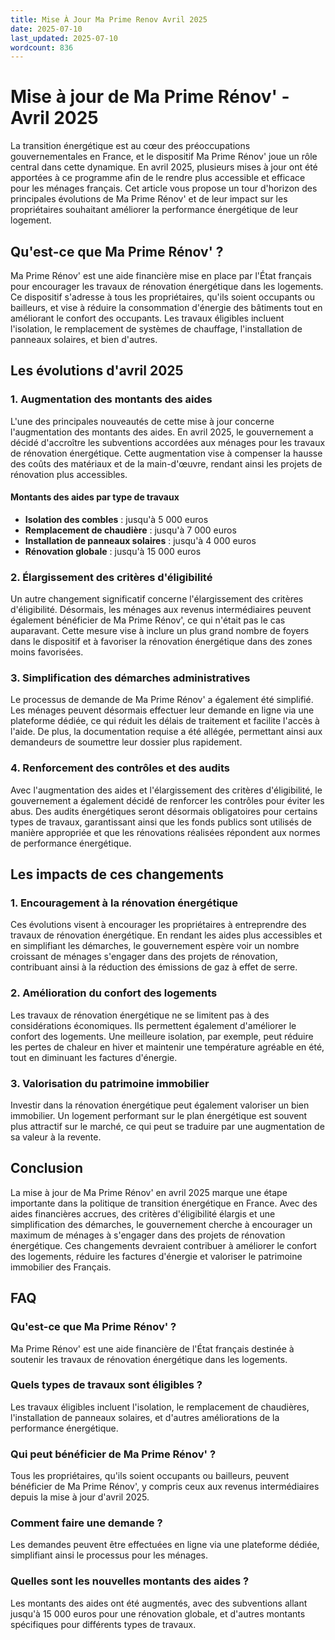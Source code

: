 ```yaml
---
title: Mise À Jour Ma Prime Renov Avril 2025
date: 2025-07-10
last_updated: 2025-07-10
wordcount: 836
---
```


# Mise à jour de Ma Prime Rénov' - Avril 2025

La transition énergétique est au cœur des préoccupations gouvernementales en France, et le dispositif Ma Prime Rénov' joue un rôle central dans cette dynamique. En avril 2025, plusieurs mises à jour ont été apportées à ce programme afin de le rendre plus accessible et efficace pour les ménages français. Cet article vous propose un tour d'horizon des principales évolutions de Ma Prime Rénov' et de leur impact sur les propriétaires souhaitant améliorer la performance énergétique de leur logement.

## Qu'est-ce que Ma Prime Rénov' ?

Ma Prime Rénov' est une aide financière mise en place par l'État français pour encourager les travaux de rénovation énergétique dans les logements. Ce dispositif s'adresse à tous les propriétaires, qu'ils soient occupants ou bailleurs, et vise à réduire la consommation d'énergie des bâtiments tout en améliorant le confort des occupants. Les travaux éligibles incluent l'isolation, le remplacement de systèmes de chauffage, l'installation de panneaux solaires, et bien d'autres.

## Les évolutions d'avril 2025

### 1. Augmentation des montants des aides

L'une des principales nouveautés de cette mise à jour concerne l'augmentation des montants des aides. En avril 2025, le gouvernement a décidé d'accroître les subventions accordées aux ménages pour les travaux de rénovation énergétique. Cette augmentation vise à compenser la hausse des coûts des matériaux et de la main-d'œuvre, rendant ainsi les projets de rénovation plus accessibles.

#### Montants des aides par type de travaux

- **Isolation des combles** : jusqu'à 5 000 euros
- **Remplacement de chaudière** : jusqu'à 7 000 euros
- **Installation de panneaux solaires** : jusqu'à 4 000 euros
- **Rénovation globale** : jusqu'à 15 000 euros

### 2. Élargissement des critères d'éligibilité

Un autre changement significatif concerne l'élargissement des critères d'éligibilité. Désormais, les ménages aux revenus intermédiaires peuvent également bénéficier de Ma Prime Rénov', ce qui n'était pas le cas auparavant. Cette mesure vise à inclure un plus grand nombre de foyers dans le dispositif et à favoriser la rénovation énergétique dans des zones moins favorisées.

### 3. Simplification des démarches administratives

Le processus de demande de Ma Prime Rénov' a également été simplifié. Les ménages peuvent désormais effectuer leur demande en ligne via une plateforme dédiée, ce qui réduit les délais de traitement et facilite l'accès à l'aide. De plus, la documentation requise a été allégée, permettant ainsi aux demandeurs de soumettre leur dossier plus rapidement.

### 4. Renforcement des contrôles et des audits

Avec l'augmentation des aides et l'élargissement des critères d'éligibilité, le gouvernement a également décidé de renforcer les contrôles pour éviter les abus. Des audits énergétiques seront désormais obligatoires pour certains types de travaux, garantissant ainsi que les fonds publics sont utilisés de manière appropriée et que les rénovations réalisées répondent aux normes de performance énergétique.

## Les impacts de ces changements

### 1. Encouragement à la rénovation énergétique

Ces évolutions visent à encourager les propriétaires à entreprendre des travaux de rénovation énergétique. En rendant les aides plus accessibles et en simplifiant les démarches, le gouvernement espère voir un nombre croissant de ménages s'engager dans des projets de rénovation, contribuant ainsi à la réduction des émissions de gaz à effet de serre.

### 2. Amélioration du confort des logements

Les travaux de rénovation énergétique ne se limitent pas à des considérations économiques. Ils permettent également d'améliorer le confort des logements. Une meilleure isolation, par exemple, peut réduire les pertes de chaleur en hiver et maintenir une température agréable en été, tout en diminuant les factures d'énergie.

### 3. Valorisation du patrimoine immobilier

Investir dans la rénovation énergétique peut également valoriser un bien immobilier. Un logement performant sur le plan énergétique est souvent plus attractif sur le marché, ce qui peut se traduire par une augmentation de sa valeur à la revente.

## Conclusion

La mise à jour de Ma Prime Rénov' en avril 2025 marque une étape importante dans la politique de transition énergétique en France. Avec des aides financières accrues, des critères d'éligibilité élargis et une simplification des démarches, le gouvernement cherche à encourager un maximum de ménages à s'engager dans des projets de rénovation énergétique. Ces changements devraient contribuer à améliorer le confort des logements, réduire les factures d'énergie et valoriser le patrimoine immobilier des Français.

## FAQ

### Qu'est-ce que Ma Prime Rénov' ?

Ma Prime Rénov' est une aide financière de l'État français destinée à soutenir les travaux de rénovation énergétique dans les logements.

### Quels types de travaux sont éligibles ?

Les travaux éligibles incluent l'isolation, le remplacement de chaudières, l'installation de panneaux solaires, et d'autres améliorations de la performance énergétique.

### Qui peut bénéficier de Ma Prime Rénov' ?

Tous les propriétaires, qu'ils soient occupants ou bailleurs, peuvent bénéficier de Ma Prime Rénov', y compris ceux aux revenus intermédiaires depuis la mise à jour d'avril 2025.

### Comment faire une demande ?

Les demandes peuvent être effectuées en ligne via une plateforme dédiée, simplifiant ainsi le processus pour les ménages.

### Quelles sont les nouvelles montants des aides ?

Les montants des aides ont été augmentés, avec des subventions allant jusqu'à 15 000 euros pour une rénovation globale, et d'autres montants spécifiques pour différents types de travaux.